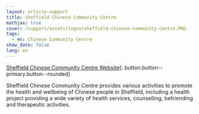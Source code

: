 ```yaml
---
layout: article-support
title: Sheffield Chinese Community Centre
mathjax: true
cover: /support/assets/logos/sheffield-chinese-community-centre.PNG
tags:
  - en: Chinese Community Centre
show_date: false
lang: en
---
```


[Sheffield Chinese Community Centre Website](http://www.sheffieldchinesecommunity.org.uk/){:.button.button--primary.button--rounded}

Sheffield Chinese Community Centre provides various activities to promote the health and wellbeing of Chinese people in Sheffield, including a health project providing a wide variety of health services, counselling, befriending and therapeutic activities.
